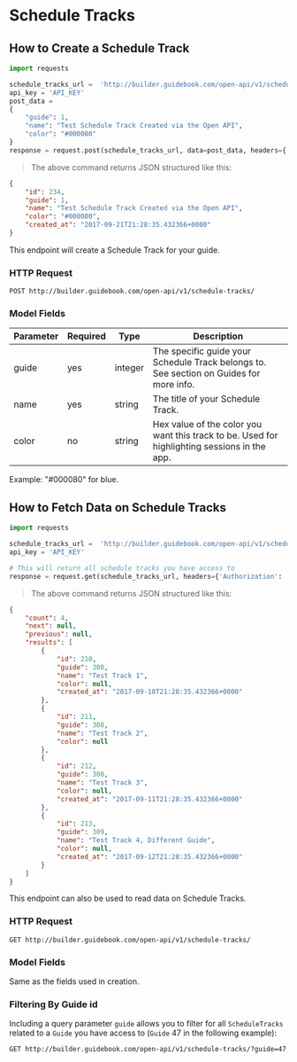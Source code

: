 # Schedule Tracks

## How to Create a Schedule Track


```python
import requests

schedule_tracks_url =  'http://builder.guidebook.com/open-api/v1/schedule-tracks/'
api_key = 'API_KEY'
post_data =
{
	"guide": 1,
	"name": "Test Schedule Track Created via the Open API",
	"color": "#000080"
}
response = request.post(schedule_tracks_url, data=post_data, headers={'Authorization': 'JWT ' + api_key})

```

> The above command returns JSON structured like this:

```json
{
	"id": 234,
	"guide": 1,
	"name": "Test Schedule Track Created via the Open API",
	"color": "#000080",
	"created_at": "2017-09-21T21:28:35.432366+0000"
}


```


This endpoint will create a Schedule Track for your guide.

### HTTP Request

`POST http://builder.guidebook.com/open-api/v1/schedule-tracks/`

### Model Fields

Parameter       | Required  | Type    | Description
---------       | --------  | ------- | -----------
guide           | yes | integer  | The specific guide your Schedule Track belongs to.  See section on Guides for more info.
name            | yes | string   | The title of your Schedule Track.
color           | no  | string   | Hex value of the color you want this track to be. Used for highlighting sessions in the app.
Example: "#000080" for blue.


## How to Fetch Data on Schedule Tracks


```python
import requests

schedule_tracks_url =  'http://builder.guidebook.com/open-api/v1/schedule-tracks/'
api_key = 'API_KEY'

# This will return all schedule tracks you have access to
response = request.get(schedule_tracks_url, headers={'Authorization': 'JWT ' + api_key})
```

> The above command returns JSON structured like this:

```json
{
	"count": 4,
	"next": null,
	"previous": null,
	"results": [
		{
			"id": 210,
			"guide": 308,
			"name": "Test Track 1",
			"color": null,
			"created_at": "2017-09-10T21:28:35.432366+0000"
		},
		{
			"id": 211,
			"guide": 308,
			"name": "Test Track 2",
			"color": null
		},
		{
			"id": 212,
			"guide": 308,
			"name": "Test Track 3",
			"color": null,
			"created_at": "2017-09-11T21:28:35.432366+0000"
		},
		{
			"id": 213,
			"guide": 309,
			"name": "Test Track 4, Different Guide",
			"color": null,
			"created_at": "2017-09-12T21:28:35.432366+0000"
		}
	]
}

```


This endpoint can also be used to read data on Schedule Tracks.

### HTTP Request

`GET http://builder.guidebook.com/open-api/v1/schedule-tracks/`

### Model Fields

Same as the fields used in creation.

### Filtering By Guide id

Including a query parameter `guide` allows you to filter for all `ScheduleTracks` related to a `Guide` you have access to (`Guide` 47 in the following example):

`GET http://builder.guidebook.com/open-api/v1/schedule-tracks/?guide=47`
